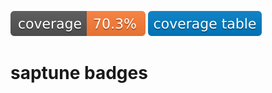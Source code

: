 [![Test Coverage](https://github.com/SUSE/saptune/blob/cover/badge_cov.svg?branch=cover)](https://github.com/SUSE/saptune/blob/cover/badge_cov.svg?branch=cover)
[![Test Table](https://github.com/SUSE/saptune/blob/cover/coverage_table.svg?branch=cover)](https://github.com/SUSE/saptune/blob/cover/coverage_table.md?branch=cover)
# saptune badges

